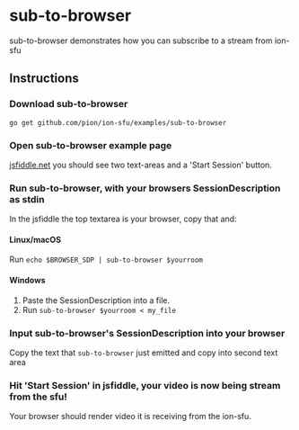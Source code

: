 # sub-to-browser
sub-to-browser demonstrates how you can subscribe to a stream from ion-sfu

## Instructions
### Download sub-to-browser
```
go get github.com/pion/ion-sfu/examples/sub-to-browser
```

### Open sub-to-browser example page
[jsfiddle.net](https://jsfiddle.net/eyncgpqa/) you should see two text-areas and a 'Start Session' button.

### Run sub-to-browser, with your browsers SessionDescription as stdin
In the jsfiddle the top textarea is your browser, copy that and:
#### Linux/macOS
Run `echo $BROWSER_SDP | sub-to-browser $yourroom`
#### Windows
1. Paste the SessionDescription into a file.
1. Run `sub-to-browser $yourroom < my_file`

### Input sub-to-browser's SessionDescription into your browser
Copy the text that `sub-to-browser` just emitted and copy into second text area

### Hit 'Start Session' in jsfiddle, your video is now being stream from the sfu!
Your browser should render video it is receiving from the ion-sfu.
